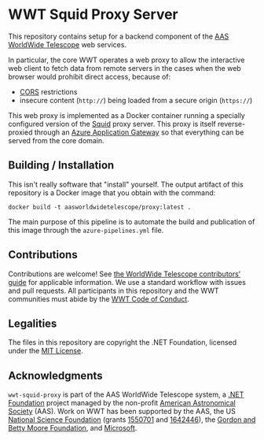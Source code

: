 # WWT Squid Proxy Server

This repository contains setup for a backend component of the [AAS]
[WorldWide Telescope] web services.

[AAS]: https://aas.org/
[WorldWide Telescope]: http://worldwidetelescope.org/

In particular, the core WWT operates a web proxy to allow the interactive web
client to fetch data from remote servers in the cases when the web browser
would prohibit direct access, because of:

- [CORS] restrictions
- insecure content (`http://`) being loaded from a secure origin (`https://`)

[CORS]: https://developer.mozilla.org/en-US/docs/Web/HTTP/CORS

This web proxy is implemented as a Docker container running a specially
configured version of the [Squid] proxy server. This proxy is itself
reverse-proxied through an [Azure Application Gateway] so that everything can
be served from the core domain.

[Squid]: http://www.squid-cache.org/
[Azure Application Gateway]: https://azure.microsoft.com/en-us/services/application-gateway/


## Building / Installation

This isn't really software that "install" yourself. The output artifact of
this repository is a Docker image that you obtain with the command:

```
docker build -t aasworldwidetelescope/proxy:latest .
```

The main purpose of this pipeline is to automate the build and publication of
this image through the `azure-pipelines.yml` file.


## Contributions

Contributions are welcome! See [the WorldWide Telescope contributors’ guide]
for applicable information. We use a standard workflow with issues and pull
requests. All participants in this repository and the WWT communities must
abide by the [WWT Code of Conduct].

[the WorldWide Telescope contributors’ guide]: https://worldwidetelescope.github.io/contributing/
[WWT Code of Conduct]: https://worldwidetelescope.github.io/code-of-conduct/


## Legalities

The files in this repository are copyright the .NET Foundation, licensed under
the [MIT License](./LICENSE).


## Acknowledgments

`wwt-squid-proxy` is part of the AAS WorldWide Telescope system, a
[.NET Foundation] project managed by the non-profit
[American Astronomical Society] (AAS). Work on WWT has been supported by the
AAS, the US [National Science Foundation] (grants [1550701] and [1642446]),
the [Gordon and Betty Moore Foundation], and [Microsoft].

[.NET Foundation]: https://dotnetfoundation.org/
[American Astronomical Society]: https://aas.org/
[National Science Foundation]: https://www.nsf.gov/
[1550701]: https://www.nsf.gov/awardsearch/showAward?AWD_ID=1550701
[1642446]: https://www.nsf.gov/awardsearch/showAward?AWD_ID=1642446
[Gordon and Betty Moore Foundation]: https://www.moore.org/
[Microsoft]: https://www.microsoft.com/
